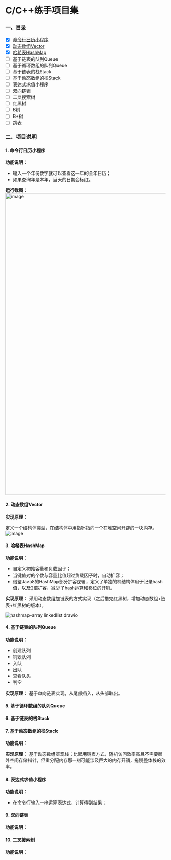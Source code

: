 # C/C++练手项目集

### 一、目录
- [x] [命令行日历小程序](https://github.com/chuzilaolin/FunBOX/tree/main/Commandlinecalendar)
- [x] [动态数组Vector](https://github.com/chuzilaolin/FunBOX/tree/main/Vector)
- [x] [哈希表HashMap](https://github.com/chuzilaolin/FunBOX/tree/main/HashMap)
- [ ] 基于链表的队列Queue
- [ ] 基于循环数组的队列Queue
- [ ] 基于链表的栈Stack
- [ ] 基于动态数组的栈Stack
- [ ] 表达式求值小程序
- [ ] 双向链表
- [ ] 二叉搜索树
- [ ] 红黑树
- [ ] B树
- [ ] B+树
- [ ] 跳表

### 二、项目说明

#### 1. 命令行日历小程序

**功能说明：** 

- 输入一个年份数字就可以查看这一年的全年日历；
- 如果查询年是本年，当天的日期会标红。

**运行截图：**
<img width="948" alt="image" src="https://github.com/chuzilaolin/FunBOX/assets/82101835/a2e6c90b-00a6-4320-aa21-4d7db6d3c25f">

#### 2. 动态数组Vector
**实现原理：**

定义一个结构体类型，在结构体中用指针指向一个在堆空间开辟的一块内存。
![image](https://github.com/chuzilaolin/FunBOX/assets/82101835/dc5e3430-5805-4d09-920f-c9a7ca6733fd)

#### 3. 哈希表HashMap
**功能说明：**
- 自定义初始容量和负载因子；
- 当键值对的个数与容量比值超过负载因子时，自动扩容；
- 借鉴Java8的HashMap部分扩容逻辑，定义了单独的桶结构体用于记录hash值，以及2倍扩容，减少了hash运算和移位的开销。

**实现原理：**
采用动态数组加链表的方式实现（之后撸完红黑树，增加动态数组+链表+红黑树的版本）。

![hashmap-array linkedlist drawio](https://github.com/chuzilaolin/FunBOX/assets/82101835/14fa9df7-9469-497b-8859-c73a6e8de5d8)

#### 4. 基于链表的队列Queue
**功能说明：**
- 创建队列
- 销毁队列
- 入队
- 出队
- 查看队头 
- 判空

**实现原理：**
基于单向链表实现，从尾部插入，从头部取出。

#### 5. 基于循环数组的队列Queue



#### 6. 基于链表的栈Stack



#### 7. 基于动态数组的栈Stack

**功能说明：**

**实现原理：**
基于动态数组实现栈；比起用链表方式，随机访问效率高且不需要额外空间存储指针，但重分配内存那一刻可能涉及巨大的内存开销，拖慢整体栈的效率。

#### 8. 表达式求值小程序
**功能说明：**

- 在命令行输入一串运算表达式，计算得到结果；

#### 9. 双向链表

**功能说明：**


#### 10. 二叉搜索树

**功能说明：**
